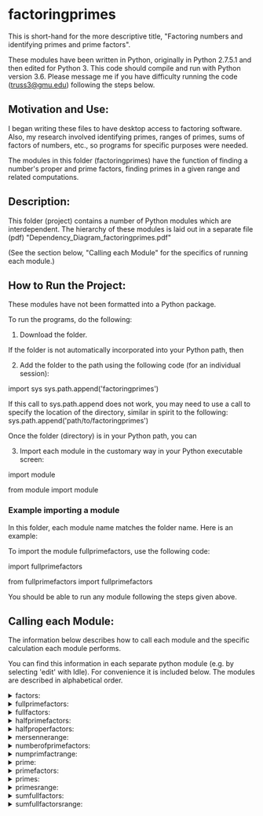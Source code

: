 # factoringprimes

This is short-hand for the more descriptive title, "Factoring numbers and identifying primes and prime factors".

These modules have been written in Python, originally in Python 2.7.5.1 and then edited for Python 3. This code should compile and run with Python version 3.6. Please message me if you have difficulty running the code (truss3@gmu.edu) following the steps below.

## Motivation and Use: 

I began writing these files to have desktop access to factoring software.
Also, my research involved identifying primes, ranges of primes, sums of factors of numbers, etc., so programs for specific purposes were needed.

The modules in this folder (factoringprimes) have the function of finding a number's proper and prime factors, finding primes in a given range and related computations.

## Description: 

This folder (project) contains a number of Python modules which are interdependent. The hierarchy of these modules is laid out in a separate file (pdf) "Dependency_Diagram_factoringprimes.pdf"

(See the section below, "Calling each Module" for the specifics of running each module.)

## How to Run the Project:

These modules have not been formatted into a Python package.

To run the programs, do the following:

1. Download the folder. 

If the folder is not automatically incorporated into your Python path, then

2. Add the folder to the path using the following code (for an individual session):

import sys
sys.path.append('factoringprimes')

If this call to sys.path.append does not work, you may need to use a call to specify the location of the directory, similar in spirit to the following:
sys.path.append('path/to/factoringprimes')

Once the folder (directory) is in your Python path, you can 

3. Import each module in the customary way in your Python executable screen:

import module

from module import module

### Example importing a module

In this folder, each module name matches the folder name. Here is an example:

To import the module fullprimefactors, use the following code:

import fullprimefactors

from fullprimefactors import fullprimefactors

You should be able to run any module following the steps given above.

## Calling each Module:

The information below describes how to call each module and the specific calculation each module performs.

You can find this information in each separate python module (e.g. by selecting 'edit' with Idle).
For convenience it is included below.
The modules are described in alphabetical order.

<details>
  <summary>factors:</summary>
  
factors($n$)
  
$n$ is an integer

Purpose: This code generates the factors of a (natural) number $n$.
</details>
<details>
  <summary>
    fullprimefactors:
  </summary>
  
fullprimefactors($n$)
  
$n$ is an integer

Purpose: This module returns the prime factors of a natural number $n$.
</details>
<details>
  <summary>
    fullfactors:
  </summary>
  
fullfactors(n) 
  
$n$ is an integer

Purpose: This module creates a complete list of the factors of a number, including the number '$n$' as well.
</details>
<details>
  <summary>
    halfprimefactors:
  </summary>
  
halfprimefactors($n$)
  
$n$ is an integer

Purpose: This module returns the prime factors of a natural number n less than or equal to $\sqrt{n}$.
</details>
<details>
  <summary>
    halfproperfactors:
  </summary>
  
halfproperfactors(n)
  
$n$ is an integer

Purpose: This module calculates half of the proper factors of a natural number $n$ from $1$ (one) up to $\sqrt{n}$.
</details>
<details>
  <summary>
    mersennerange:
  </summary>
  
mersennerange($a,b$)
  
$a < b$ are integers

This module provides the Mersenne primes within a bound between the two number $2^{a} - 1$ and $2^{b} - 1$ (inclusive).
</details>
<details>
  <summary>
    numberofprimefactors:
  </summary>
  
numberofprimefactors(n)
  
$n$ is an integer

Purpose: This module gives the number of prime factors of a number n.
</details>
<details>
  <summary>
    numprimfactrange:
  </summary>
  
numprimfactrange ($a,b$)
  
$a < b$ are integers

Purpose: This module gives the number of prime factors for a list of numbers in a range from $a$ to $b$.
</details>
<details>
  <summary>
    prime:
  </summary>
  
prime($n$)
  
$n$ is an integer

Purpose: This module returns true ($1$) if $n$ is prime, otherwise false ($0$).
</details>
<details>
  <summary>
    primefactors:
  </summary>
  
primefactors($n$)
  
$n$ is an integer

Purpose: This gives a list of the prime factors of a number. If the number is prime, it returns the number itself.
</details>
<details>
  <summary>
    primes:
  </summary>
  
primes($n$)
  
$n$ is an integer
  
Purpose: This module returns the list of primes from $2$ up to $n$.
</details>
<details>
  <summary>
    primesrange:
  </summary>
  
primesrange($a,b$)
  
$a < b$ are integers
     
Purpose: This module lists the positive primes in a range from $a$ to $b$.
</details>
<details>
  <summary>
    sumfullfactors:
  </summary>
  
sumfullfactors(n)
  
$n$ is an integer

Purpose: This program finds the sum of the factors of a number $n$, including $n$.
</details>
<details>
  <summary>
    sumfullfactorsrange:
  </summary>
  
sumfullfactorsrange($a,b$)
  
$a < b$ are integers

Purpose: This module calculates the sum of the factors of every number in a given range $a$ to $b$.
</details>
